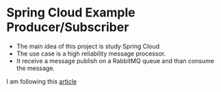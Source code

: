 # Spring Cloud Example Producer/Subscriber

* The main idea of this project is study Spring Cloud
* The use case is a high reliability message processor.
* It receive a message publish on a RabbitMQ queue and than consume the message.

I am following this  [article]([article!https://stackabuse.com/spring-cloud-stream-with-rabbitmq-message-driven-microservices/)